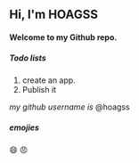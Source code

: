 ## Hi, I'm __HOAGSS__
#### Welcome to my Github repo.
##### Todo lists
1.  create an app.
2.  Publish it

*my github username is* 
@hoagss

##### emojies
:smile:
:angry:
